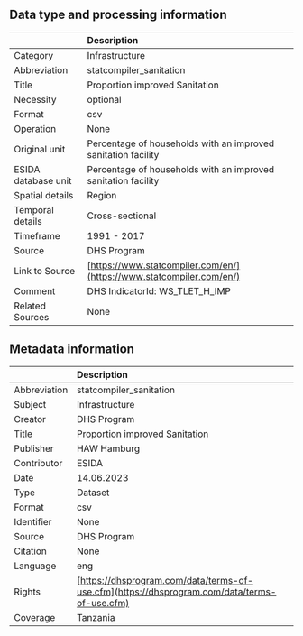 ## Data type and processing information 

|                     | Description                                                          |
|:--------------------|:---------------------------------------------------------------------|
| Category            | Infrastructure                                                       |
| Abbreviation        | statcompiler_sanitation                                              |
| Title               | Proportion improved Sanitation                                       |
| Necessity           | optional                                                             |
| Format              | csv                                                                  |
| Operation           | None                                                                 |
| Original unit       | Percentage of households with an improved sanitation facility        |
| ESIDA database unit | Percentage of households with an improved sanitation facility        |
| Spatial details     | Region                                                               |
| Temporal details    | Cross-sectional                                                      |
| Timeframe           | 1991 - 2017                                                          |
| Source              | DHS Program                                                          |
| Link to Source      | [https://www.statcompiler.com/en/](https://www.statcompiler.com/en/) |
| Comment             | DHS IndicatorId: WS_TLET_H_IMP                                       |
| Related Sources     | None                                                                 |

## Metadata information 

|              | Description                                                                                  |
|:-------------|:---------------------------------------------------------------------------------------------|
| Abbreviation | statcompiler_sanitation                                                                      |
| Subject      | Infrastructure                                                                               |
| Creator      | DHS Program                                                                                  |
| Title        | Proportion improved Sanitation                                                               |
| Publisher    | HAW Hamburg                                                                                  |
| Contributor  | ESIDA                                                                                        |
| Date         | 14.06.2023                                                                                   |
| Type         | Dataset                                                                                      |
| Format       | csv                                                                                          |
| Identifier   | None                                                                                         |
| Source       | DHS Program                                                                                  |
| Citation     | None                                                                                         |
| Language     | eng                                                                                          |
| Rights       | [https://dhsprogram.com/data/terms-of-use.cfm](https://dhsprogram.com/data/terms-of-use.cfm) |
| Coverage     | Tanzania                                                                                     |